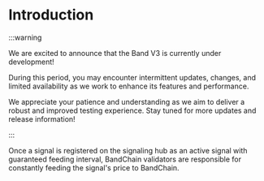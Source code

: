 # Introduction

:::warning

We are excited to announce that the Band V3 is currently under development!

During this period, you may encounter intermittent updates, changes, and limited availability as we work to enhance its features and performance.

We appreciate your patience and understanding as we aim to deliver a robust and improved testing experience. Stay tuned for more updates and release information!

:::

Once a signal is registered on the signaling hub as an active signal with guaranteed feeding interval, BandChain validators are responsible for constantly feeding the signal's price to BandChain.
